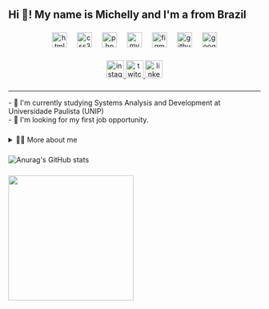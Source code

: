 <h2 align="left">Hi 👋! My name is Michelly and I'm a from Brazil</h2>
 
###

<div align="center">
  <img src="https://cdn.jsdelivr.net/gh/devicons/devicon/icons/html5/html5-original.svg" height="30" alt="html5 logo"  />
  <img width="12" />
  <img src="https://cdn.jsdelivr.net/gh/devicons/devicon/icons/css3/css3-original.svg" height="30" alt="css3 logo"  />
  <img width="12" />
  <img src="https://cdn.jsdelivr.net/gh/devicons/devicon/icons/php/php-original.svg" height="30" alt="php logo"  />
  <img width="12" />
  <img src="https://cdn.jsdelivr.net/gh/devicons/devicon/icons/mysql/mysql-original.svg" height="30" alt="mysql logo"  />
  <img width="12" />
  <img src="https://cdn.jsdelivr.net/gh/devicons/devicon/icons/figma/figma-original.svg" height="30" alt="figma logo"  />
  <img width="12" />
  <img src="https://cdn.jsdelivr.net/gh/devicons/devicon/icons/github/github-original.svg" height="30" alt="github logo"  />
  <img width="12" />
  <img src="https://cdn.jsdelivr.net/gh/devicons/devicon/icons/google/google-original.svg" height="30" alt="google logo"  />
</div>

###

<div align="center">
  <a href="https://www.instagram.com/mihgtrzz/" target="_blank">
    <img src="https://img.shields.io/static/v1?message=Instagram&logo=instagram&label=&color=E4405F&logoColor=white&labelColor=&style=for-the-badge" height="35" alt="instagram logo"  />
  </a>
  <a href="https://www.twitch.tv/mihgtrzz" target="_blank">
    <img src="https://img.shields.io/static/v1?message=Twitch&logo=twitch&label=&color=9146FF&logoColor=white&labelColor=&style=for-the-badge" height="35" alt="twitch logo"  />
  </a>
  <a href="https://www.linkedin.com/in/michelly-gutierrez-carvalho-de-freitas-833b0725a/" target="_blank">
    <img src="https://img.shields.io/static/v1?message=LinkedIn&logo=linkedin&label=&color=0077B5&logoColor=white&labelColor=&style=for-the-badge" height="35" alt="linkedin logo"  />
  </a>
</div>

###

---
  <p>
    - 🌱 I'm currently studying Systems Analysis and Development at Universidade Paulista (UNIP) 
    <br>
    - 🔭 I'm looking for my first job opportunity.
  </p>

###

<details>
   <summary>👨‍💻 More about me</summary>

  - 💬 I am 19 years old, currently living in Brazil. I have experience with Figma and Canva, focused on design. My skills are creativity, communication, marketing, and social media.

  - ⚡ I like listening to music, whether it's upbeat music or classical music, as well as watching movies and playing games!
    </details>

###

![Anurag's GitHub stats](https://github-readme-stats.vercel.app/api?username=mihgtrz&show_icons=true&theme=calm_pink )

###

<img align="left" height="250" src="https://media.giphy.com/media/v1.Y2lkPTc5MGI3NjExdmZ1MjNvejVvc2loMzU4NmV4eDhpeTMydG84czlrZWt3eGVpNmpveCZlcD12MV9pbnRlcm5hbF9naWZfYnlfaWQmY3Q9Zw/k8kITi9SAwe9JWbUaH/giphy.gif"  />

###
 
